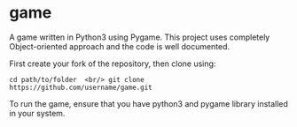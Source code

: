 # game

A game written in Python3 using Pygame. This project uses completely Object-oriented approach and the code is well documented. 

First create your fork of the repository, then clone using:

`cd path/to/folder  <br/>
git clone https://github.com/username/game.git`

To run the game, ensure that you have python3 and pygame library installed in your system.

